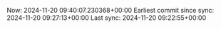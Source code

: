 Now: 2024-11-20 09:40:07.230368+00:00 Earliest commit since sync: 2024-11-20 09:27:13+00:00 Last sync: 2024-11-20 09:22:55+00:00
